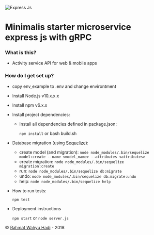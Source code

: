 


![Express Js](https://rishabh.io/recipes/img/004-express-js.png  "Express JS") 

# Minimalis starter microservice express js with gRPC #



### What is this? ###

* Activity service API for web & mobile apps

### How do I get set up? ###
* copy env_example to .env and change environtment

* Install Node.js v10.x.x.x

* Install npm v6.x.x
    
* Install project dependencies:
    
    - Install all dependencies defined in package.json:
    
        `npm install` or bash build.sh
    

* Database migration (using [Sequelize](http://docs.sequelizejs.com)):

    - create model (and migration): `node node_modules/.bin/sequelize model:create --name <model_name> --attributes <attributes>`
    - create migration: `node node_modules/.bin/sequelize migration:create`
    - run: `node node_modules/.bin/sequelize db:migrate`
    - undo: `node node_modules/.bin/sequelize db:migrate:undo`
    - help: `node node_modules/.bin/sequelize help`

* How to run tests:

    `npm test`

* Deployment instructions

    `npm start` or `node server.js`    



&copy; [Rahmat Wahyu Hadi](https://github.com/wahyuhadi/) - 2018